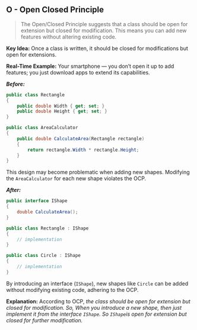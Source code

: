 ﻿## O - Open Closed Principle

> The Open/Closed Principle suggests that a class should be open for extension but closed for modification. This means you can add new features without altering existing code.
> 

**Key Idea:** Once a class is written, it should be closed for modifications but open for extensions.

**Real-Time Example:** Your smartphone — you don’t open it up to add features; you just download apps to extend its capabilities.

***Before:***

```csharp
public class Rectangle
{
    public double Width { get; set; }
    public double Height { get; set; }
}

public class AreaCalculator
{
    public double CalculateArea(Rectangle rectangle)
    {
        return rectangle.Width * rectangle.Height;
    }
}
```

This design may become problematic when adding new shapes. Modifying the `AreaCalculator` for each new shape violates the OCP.

***After:***

```csharp
public interface IShape
{
    double CalculateArea();
}

public class Rectangle : IShape
{
    // implementation
}

public class Circle : IShape
{
    // implementation
}
```

By introducing an interface (`IShape`), new shapes like `Circle` can be added without modifying existing code, adhering to the OCP.

**Explanation:** According to OCP, *the class should be open for extension but closed for modification. So, When you introduce a new shape, then just implement it from the interface `IShape`. So `IShape`is open for extension but closed for further modification.*